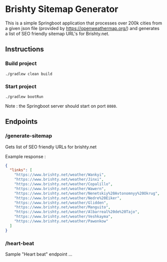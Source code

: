 # Brishty Sitemap Generator

This is a simple Springboot application that processes over 200k cities from a given json file (provided
by https://openweathermap.org/) and generates a list of SEO friendly sitemap URL's for Brishty.net.

## Instructions

### Build project 

`./gradlew clean build`

### Start project

`./gradlew bootRun`

Note : the Springboot server should start on port `8080`.

## Endpoints

### /generate-sitemap

Gets list of SEO friendly URLs for brishty.net

Example response :

```json
{
  "links": [
    "https://www.brishty.net/weather/Wankyi",
    "https://www.brishty.net/weather/Jinxi",
    "https://www.brishty.net/weather/Copalillo",
    "https://www.brishty.net/weather/Wawern",
    "https://www.brishty.net/weather/Nenetskiy%20Avtonomnyy%20Okrug",
    "https://www.brishty.net/weather/Nedre%20Eiker",
    "https://www.brishty.net/weather/Glidden",
    "https://www.brishty.net/weather/Manguito",
    "https://www.brishty.net/weather/Albarreal%20de%20Tajo",
    "https://www.brishty.net/weather/Veshkayma",
    "https://www.brishty.net/weather/Pawonkow"
  ]
}
```

### /heart-beat

Sample "Heart beat" endpoint ...
